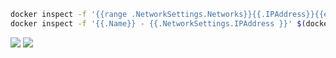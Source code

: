 ```sh
docker inspect -f '{{range .NetworkSettings.Networks}}{{.IPAddress}}{{end}}' container_name_or_id
docker inspect -f '{{.Name}} - {{.NetworkSettings.IPAddress }}' $(docker ps -aq)
```


<img src=https://i.imgur.com/LLwUkxO.png>

<img src=https://i.imgur.com/YJ7FLR7.png>

